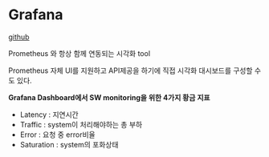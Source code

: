 # Grafana

[github](https://github.com/grafana/grafana)

Prometheus 와 항상 함께 연동되는 시각화 tool

Prometheus 자체 UI를 지원하고 API제공을 하기에 직접 시각화 대시보드를 구성할 수도 있다.



**Grafana Dashboard에서 SW monitoring을 위한 4가지 황금 지표**

- Latency : 지연시간
- Traffic : system이 처리해야하는 총 부하
- Error : 요청 중 error비율
- Saturation : system의 포화상태



